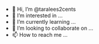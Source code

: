 - 👋 Hi, I’m @taralees2cents
- 👀 I’m interested in ...
- 🌱 I’m currently learning ...
- 💞️ I’m looking to collaborate on ...
- 📫 How to reach me ...

<!---
taralees2cents/taralees2cents is a ✨ special ✨ repository because its `README.md` (this file) appears on your GitHub profile.
You can click the Preview link to take a look at your changes.
--->
